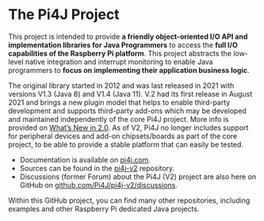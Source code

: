 # The Pi4J Project

This project is intended to provide **a friendly object-oriented I/O API and implementation libraries for Java Programmers** to access the **full I/O capabilities of the Raspberry Pi platform**. This project abstracts the low-level native integration and interrupt monitoring to enable Java programmers to **focus on implementing their application business logic**.

The original library started in 2012 and was last released in 2021 with versions V1.3 (Java 8) and V1.4 (Java 11). V.2 had its first release in August 2021 and brings a new plugin model that helps to enable third-party development and supports third-party add-ons which may be developed and maintained independently of the core Pi4J project. More info is provided on [What’s New in 2.0](https://pi4j.com/about/new-in-v2/). As of V2, Pi4J no longer includes support for peripheral devices and add-on chipsets/boards as part of the core project, to be able to provide a stable platform that can easily be tested.

* Documentation is available on [pi4j.com](https://pi4j.com/).
* Sources can be found in the [pi4j-v2](https://github.com/Pi4J/pi4j-v2) repository.
* Discussions (former Forum) about the Pi4J (V2) project are also here on GitHub on [github.com/Pi4J/pi4j-v2/discussions](https://github.com/Pi4J/pi4j-v2/discussions).

Within this GitHub project, you can find many other repositories, including examples and other Raspberry Pi dedicated Java projects.
